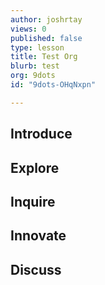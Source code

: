 ```yaml
---
author: joshrtay
views: 0
published: false
type: lesson
title: Test Org
blurb: test
org: 9dots
id: "9dots-OHqNxpn"

---
```


## Introduce
<!-- -->
## Explore
<!-- -->
## Inquire
<!-- -->
## Innovate
<!-- -->
## Discuss
